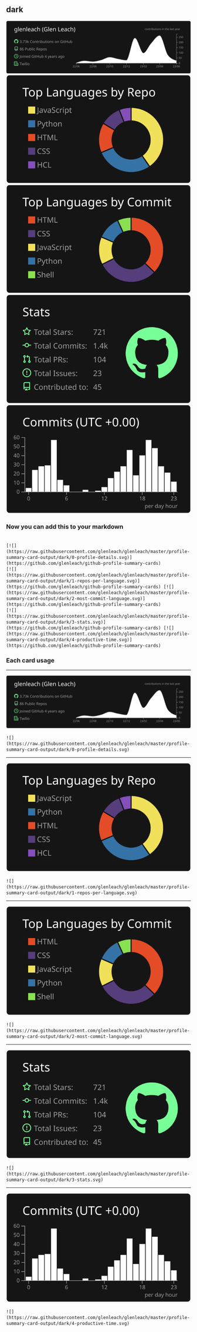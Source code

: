 ## dark

[![](./0-profile-details.svg)](https://github.com/glenleach/github-profile-summary-cards)
[![](./1-repos-per-language.svg)](https://github.com/glenleach/github-profile-summary-cards) [![](./2-most-commit-language.svg)](https://github.com/glenlech/github-profile-summary-cards)
[![](./3-stats.svg)](https://github.com/glenleach/github-profile-summary-cards) [![](./4-productive-time.svg)](https://github.com/glenleach/github-profile-summary-cards)
### Now you can add this to your markdown
```

[![](https://raw.githubusercontent.com/glenleach/glenleach/master/profile-summary-card-output/dark/0-profile-details.svg)](https://github.com/glenleach/github-profile-summary-cards)
[![](https://raw.githubusercontent.com/glenleach/glenleach/master/profile-summary-card-output/dark/1-repos-per-language.svg)](https://github.com/glenleach/github-profile-summary-cards) [![](https://raw.githubusercontent.com/glenleach/glenleach/master/profile-summary-card-output/dark/2-most-commit-language.svg)](https://github.com/glenleach/github-profile-summary-cards)
[![](https://raw.githubusercontent.com/glenleach/glenleach/master/profile-summary-card-output/dark/3-stats.svg)](https://github.com/glenleach/github-profile-summary-cards) [![](https://raw.githubusercontent.com/glenleach/glenleach/master/profile-summary-card-output/dark/4-productive-time.svg)](https://github.com/glenleach/github-profile-summary-cards)

```

### Each card usage
---

![](./0-profile-details.svg)

```
![](https://raw.githubusercontent.com/glenleach/glenleach/master/profile-summary-card-output/dark/0-profile-details.svg)
```

    

---

![](./1-repos-per-language.svg)

```
![](https://raw.githubusercontent.com/glenleach/glenleach/master/profile-summary-card-output/dark/1-repos-per-language.svg)
```

    

---

![](./2-most-commit-language.svg)

```
![](https://raw.githubusercontent.com/glenleach/glenleach/master/profile-summary-card-output/dark/2-most-commit-language.svg)
```

    

---

![](./3-stats.svg)

```
![](https://raw.githubusercontent.com/glenleach/glenleach/master/profile-summary-card-output/dark/3-stats.svg)
```

    

---

![](./4-productive-time.svg)

```
![](https://raw.githubusercontent.com/glenleach/glenleach/master/profile-summary-card-output/dark/4-productive-time.svg)
```

    
